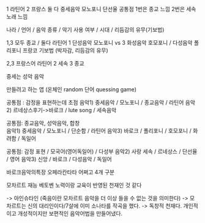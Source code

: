 
1 라틴어
2 프랑스 둘 다 중세음악
모노포니 단선율 공통점 
1번은 종교 느낌 2번은 세속 노래 느낌

나라 / 언어 / 음악 종류 / 악기 사용 여부 / 시대 / 리듬감의 유무(기보법)
 

1,3 모두 종교 / 둘다 라틴어
1 단성음악 모노포니  vs 3 화성음악 호모포니 / 다성음악 폴리포니
프랑코 기보법 (박자감, 리듬감의 유무)

2,3 프랑스어 라틴어
2 세속 3 종교

중세는 성악 음악 


만들려고 하는 앱 (온체인 random 단어 quessing game)


공통점 : 감정을 표현하는데 초점
음악1) 중세음악 / 모노포니 / 종교음악 / 라틴어
음악2) 르네상스후기->바로크 / lute song / 세속음악


공통점: 종교음악, 성악음악, 합창  
음악1) 중세음악 / 모노포니 / 단순함 / 라틴어
음악3) 바로크 / 폴리포니 / 호모포니 / 화려함 / 독일어

공통점: 감정 표현 / 모국어(영어독일어) / 다성부
음악2) 사랑 세속 / 르네상스 / 단선율 / 영어
음악3) 신앙 / 바로크 / 다성음악 / 독일어

바로크음악의특장 오페라칸타타 어쩌고 4개 구분




모차르트 재능
베토벤 노력이랑 교육이 반영된 천재인 것 같다

-> 아인슈타인 (죽음이란 모차르트 음악을 더 이상 들을 수 없는 것을 의미한다)
-> 모차르트는 신의 대리인이다/7살에 이미 소나타를 작곡을 했다.
-> 독창적 천재다. 개인적이고 개성적이지만 보편적인 음악어법을 만들어냈다.

